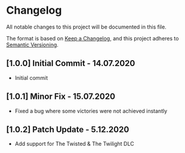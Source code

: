 # Changelog
All notable changes to this project will be documented in this file.

The format is based on [Keep a Changelog](https://keepachangelog.com/en/1.0.0/),
and this project adheres to [Semantic Versioning](https://semver.org/spec/v2.0.0.html).

## [1.0.0] Initial Commit - 14.07.2020

- Initial commit

## [1.0.1] Minor Fix - 15.07.2020

- Fixed a bug where some victories were not achieved instantly
    
## [1.0.2] Patch Update - 5.12.2020

- Add support for The Twisted & The Twilight DLC

